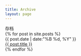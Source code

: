 ```yaml
---
title: Archive
layout: page
---
```


<div class="page-title" id="archive">存档</div>
<div class="archive-main">
  {% for post in site.posts %}
    <div class="archive-item">
      <div class="archive-date">{{ post.date | date:"%B %d, %Y" }}</div>
      <div class="archive-title"><a href="{{ post.url | relative_url }}">{{ post.title }}</a></div>
    </div>
  {% endfor %}
</div>
